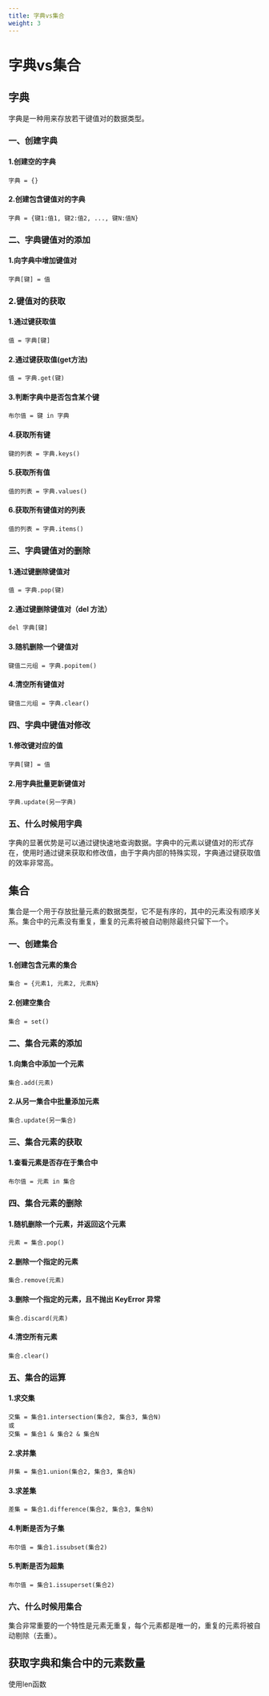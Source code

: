 ```yaml
---
title: 字典vs集合
weight: 3
---
```

# 字典vs集合
## 字典
字典是一种用来存放若干键值对的数据类型。
### 一、创建字典
#### 1.创建空的字典
```$xslt
字典 = {}
```
#### 2.创建包含键值对的字典
```$xslt
字典 = {键1:值1, 键2:值2, ..., 键N:值N}
```

### 二、字典键值对的添加
#### 1.向字典中增加键值对
```$xslt
字典[键] = 值
```
### 2.键值对的获取
#### 1.通过键获取值
```$xslt
值 = 字典[键]
```
#### 2.通过键获取值(get方法)
```$xslt
值 = 字典.get(键)
```
#### 3.判断字典中是否包含某个键
```$xslt
布尔值 = 键 in 字典
```
#### 4.获取所有键
```$xslt
键的列表 = 字典.keys()
```
#### 5.获取所有值
```$xslt
值的列表 = 字典.values()
```
#### 6.获取所有键值对的列表
```$xslt
值的列表 = 字典.items()
```

### 三、字典键值对的删除
#### 1.通过键删除键值对
```$xslt
值 = 字典.pop(键)
```
#### 2.通过键删除键值对（del 方法）
```$xslt
del 字典[键]
```
#### 3.随机删除一个键值对
```$xslt
键值二元组 = 字典.popitem()
```
#### 4.清空所有键值对
```$xslt
键值二元组 = 字典.clear()
```

### 四、字典中键值对修改
#### 1.修改键对应的值
```$xslt
字典[键] = 值
```
#### 2.用字典批量更新键值对
````$xslt
字典.update(另一字典)
````

### 五、什么时候用字典
字典的显著优势是可以通过键快速地查询数据。字典中的元素以键值对的形式存在，使用时通过键来获取和修改值，由于字典内部的特殊实现，字典通过键获取值的效率非常高。

## 集合
集合是一个用于存放批量元素的数据类型，它不是有序的，其中的元素没有顺序关系。集合中的元素没有重复，重复的元素将被自动剔除最终只留下一个。

### 一、创建集合
#### 1.创建包含元素的集合
```$xslt
集合 = {元素1, 元素2, 元素N}
```
#### 2.创建空集合
```$xslt
集合 = set()
```

### 二、集合元素的添加
#### 1.向集合中添加一个元素
```$xslt
集合.add(元素)
```
#### 2.从另一集合中批量添加元素
```$xslt
集合.update(另一集合)
```

### 三、集合元素的获取
#### 1.查看元素是否存在于集合中
```$xslt
布尔值 = 元素 in 集合
```

### 四、集合元素的删除
#### 1.随机删除一个元素，并返回这个元素
```$xslt
元素 = 集合.pop()
```
#### 2.删除一个指定的元素
```$xslt
集合.remove(元素)
```   
#### 3.删除一个指定的元素，且不抛出 KeyError 异常
```$xslt
集合.discard(元素)
```
#### 4.清空所有元素
```$xslt
集合.clear()
```

### 五、集合的运算
#### 1.求交集
```$xslt
交集 = 集合1.intersection(集合2, 集合3, 集合N)
或
交集 = 集合1 & 集合2 & 集合N
```
#### 2.求并集
```$xslt
并集 = 集合1.union(集合2, 集合3, 集合N)
```
#### 3.求差集
```$xslt
差集 = 集合1.difference(集合2, 集合3, 集合N)
```
#### 4.判断是否为子集
```$xslt
布尔值 = 集合1.issubset(集合2)
```
#### 5.判断是否为超集
```$xslt
布尔值 = 集合1.issuperset(集合2)
```

### 六、什么时候用集合
集合非常重要的一个特性是元素无重复，每个元素都是唯一的，重复的元素将被自动剔除（去重）。

## 获取字典和集合中的元素数量
使用len函数
